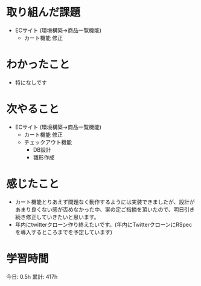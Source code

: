 # 取り組んだ課題 
+ ECサイト (環境構築->商品一覧機能)
  + カート機能 修正
# わかったこと 
+ 特になしです
# 次やること
+ ECサイト (環境構築->商品一覧機能)
  + カート機能 修正
  + チェックアウト機能 
    + DB設計
    + 雛形作成
# 感じたこと
+ カート機能とりあえず問題なく動作するようには実装できましたが、設計があまり良くない感が否めなかった中、案の定ご指摘を頂いたので、明日引き続き修正していきたいと思います。
+ 年内にtwitterクローン作り終えたいです。(年内にTwitterクローンにRSpecを導入するところまでを予定しています)
# 学習時間  
今日: 0.5h 
累計: 417h



